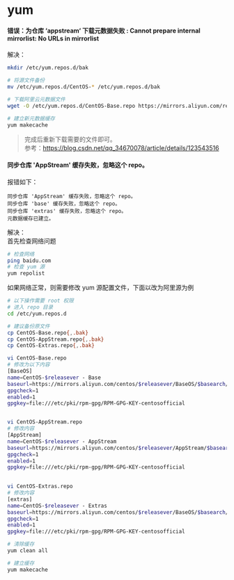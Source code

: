 # yum

#### 错误：为仓库 ‘appstream‘ 下载元数据失败 : Cannot prepare internal mirrorlist: No URLs in mirrorlist

解决：
```bash
mkdir /etc/yum.repos.d/bak

# 将源文件备份
mv /etc/yum.repos.d/CentOS-* /etc/yum.repos.d/bak

# 下载阿里云元数据文件
wget -O /etc/yum.repos.d/CentOS-Base.repo https://mirrors.aliyun.com/repo/Centos-vault-8.5.2111.repo

# 建立新元数据缓存
yum makecache
```
> 完成后重新下载需要的文件即可。       
> 参考：https://blog.csdn.net/qq_34670078/article/details/123543516

#### 同步仓库 'AppStream' 缓存失败，忽略这个 repo。
报错如下：
```
同步仓库 'AppStream' 缓存失败，忽略这个 repo。
同步仓库 'base' 缓存失败，忽略这个 repo。
同步仓库 'extras' 缓存失败，忽略这个 repo。
元数据缓存已建立。
```

解决：  
首先检查网络问题
```bash
# 检查网络
ping baidu.com
# 检查 yum 源
yum repolist
```

如果网络正常，则需要修改 yum 源配置文件，下面以改为阿里源为例
```bash
# 以下操作需要 root 权限
# 进入 repo 目录
cd /etc/yum.repos.d

# 建议备份原文件
cp CentOS-Base.repo{,.bak}
cp CentOS-AppStream.repo{,.bak}
cp CentOS-Extras.repo{,.bak}

vi CentOS-Base.repo
# 修改为以下内容
[BaseOS]
name=CentOS-$releasever - Base
baseurl=https://mirrors.aliyun.com/centos/$releasever/BaseOS/$basearch/os/
gpgcheck=1
enabled=1
gpgkey=file:///etc/pki/rpm-gpg/RPM-GPG-KEY-centosofficial


vi CentOS-AppStream.repo
# 修改内容
[AppStream]
name=CentOS-$releasever - AppStream
baseurl=https://mirrors.aliyun.com/centos/$releasever/AppStream/$basearch/os/
gpgcheck=1
enabled=1
gpgkey=file:///etc/pki/rpm-gpg/RPM-GPG-KEY-centosofficial

 
vi CentOS-Extras.repo
# 修改内容
[extras]
name=CentOS-$releasever - Extras
baseurl=https://mirrors.aliyun.com/centos/$releasever/BaseOS/$basearch/os/
gpgcheck=1
enabled=1
gpgkey=file:///etc/pki/rpm-gpg/RPM-GPG-KEY-centosofficial

# 清除缓存
yum clean all 

# 建立缓存
yum makecache
```